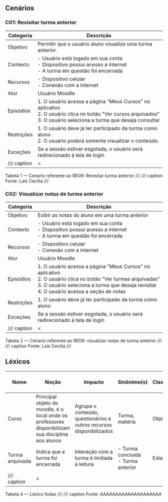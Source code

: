 ## Cenários

### C01: Revisitar turma anterior

| Categoria     | Descrição                  | 
|---------------|----------------------------|
| Objetivo      | Permitir que o usuário aluno visualize uma turma anterior. |
| Contexto      | - Usuário está logado em sua conta <br> - Dispositivo possui acesso a internet <br> - A turma em questão foi encerrada | 
| Recursos      | - Dispositivo celular <br> - Conexão com a internet <br> | 
| Ator          | Usuário Moodle | 
| Episódios     | 1. O usuário acessa a página "Meus Cursos" no aplicativo <br> 2. O usuário clica no botão "Ver cursos arquivados" <br> 3. O usuário seleciona a turma que deseja consultar| 
| Restrições    | 1. O usuário deve já ter participado da turma como aluno <br> 2. O usuário poderá somente visualizar o conteúdo. | 
| Exceções      | Se a sessão estiver esgotada, o usuário será redirecionado à tela de login |
/// caption | <
Tabela 1 — Cenario referente ao RE09: Revisitar turma anterior
///
/// caption
Fonte: Laís Cecília
///

### C02: Visualizar notas de turma anterior

| Categoria     | Descrição                  | 
|---------------|----------------------------|
| Objetivo      | Exibir as notas do aluno em uma turma anterior |
| Contexto      | - Usuário está logado em sua conta <br> - Dispositivo possui acesso a internet <br> - A turma em questão foi encerrada | 
| Recursos      | - Dispositivo celular <br> - Conexão com a internet <br> | 
| Ator          | Usuário Moodle | 
| Episódios     | 1. O usuário acessa a página "Meus Cursos" no aplicativo <br> 2. O usuário clica no botão "Ver turmas arquivadas" <br> 3. O usuário seleciona a turma que deseja revisitar <br> 4. O usuário acessa a seção de notas| 
| Restrições    | 1. O usuário deve já ter participado da turma como aluno <br>  | 
| Exceções      | Se a sessão estiver esgotada, o usuário será redirecionado à tela de login |
/// caption | <
Tabela 2 — Cenario referente ao RE09: visualizar notas de turma anterior
///
/// caption
Fonte: Laís Cecília
///


## Léxicos

| Nome      |         Noção         |              Impacto            |   Sinônimo(s)   | Classificação | Léxicos Relacionados | Principais Requisitos Relacionados |  Elaborado por: |
|-----------|-----------------------|---------------------------------|-----------------|---------------|----------------------|------------------------------------|-----------------|
| Curso     | Principal objeto do moodle, é o local onde os professores disponibilizam sua disciplina aos alunos | Agrupa o conteúdo, questionários e outros recursos disponibilizados | Turma, matéria | Objeto | | universal | Laís Cecília |
| Turma arquivada | Indica que a turma foi encerrada | Interação com a turma é limitada à leitura | - Turma concluida <br> - Turma anterior    | Estado  |  | RE09 | Laís Cecília |
/// caption | <
Tabela 4 — Léxico fodas
///
/// caption
Fonte: AAAAAAAAAAAAAAAAAAAA



